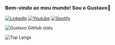
### Bem-vindo ao meu mundo! Sou o Gustavo👋


 [![Linkedln](https://img.shields.io/badge/LinkedIn-0077B5?style=for-the-badge&logo=linkedin&logoColor=white)](https://www.linkedin.com/in/gustavofirmino/) 
 [![Youtube](https://img.shields.io/badge/YouTube-FF0000?style=for-the-badge&logo=youtube&logoColor=white)](https://www.youtube.com/@Nether_cx/featured) 
 [![Spotify](https://img.shields.io/badge/Spotify-1ED760?&style=for-the-badge&logo=spotify&logoColor=white)](https://open.spotify.com/user/gustavofirmino09?si=0ce1e6f6e4dd4f5c)

![Gustavo GitHub stats](https://github-readme-stats.vercel.app/api?username=gustavoFreitass&show_icons=true&theme=radical)

![Top Langs](https://github-readme-stats.vercel.app/api/top-langs/?username=gustavoFreitass&hide_progress=true)
